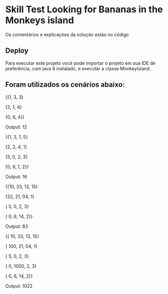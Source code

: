 
# Skill Test Looking for Bananas in the Monkeys island


Os comentários e explicações da solução estão no código
## Deploy

Para executar este projeto você pode importar o projeto em sua IDE de preferência, com java 8 instalado, e executar a classe MonkeyIsland.




## Foram utilizados os cenários abaixo:

{{1, 3, 3}

 {2, 1, 4}

 {0, 6, 4}}

Output: 12

 {{1, 3, 1, 5}

  {2, 2, 4, 1}

  {5, 0, 2, 3}

  {0, 6, 1, 2}}
  
Output: 16

{{10, 33, 13, 15}

 {22, 21, 04, 1}

 { 5,  0,  2, 3}

 { 0,  6, 14, 2}}

Output: 83

{{ 10,  33,   13, 15}

 { 100, 21,   04, 1}

 { 5,   0,    2,  3}

 { 0,   1000, 2,  3}

 { 0,   6,    14, 2}}

Output: 1022

